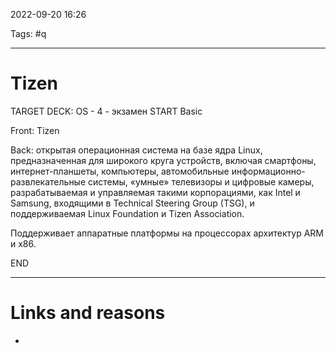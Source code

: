 2022-09-20
16:26

Tags: #q
___
# Tizen

TARGET DECK: OS - 4 - экзамен
START
Basic

Front: Tizen

Back: открытая операционная система на базе ядра Linux, предназначенная для широкого круга устройств, включая смартфоны, интернет-планшеты, компьютеры, автомобильные информационно-развлекательные системы, «умные» телевизоры и цифровые камеры, разрабатываемая и управляемая такими корпорациями, как Intel и Samsung, входящими в Technical Steering Group (TSG), и поддерживаемая Linux Foundation и Tizen Association. 

Поддерживает аппаратные платформы на процессорах архитектур ARM и x86.
<!--ID: 1663685632029-->
END


___
# Links and reasons
- 